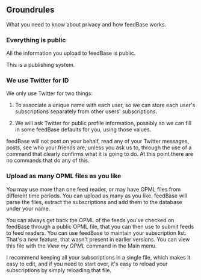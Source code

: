 ## Groundrules

What you need to know about privacy and how feedBase works.

### Everything is public

All the information you upload to feedBase is public. 

This is a publishing system. 

### We use Twitter for ID

We only use Twitter for two things:

1. To associate a unique name with each user, so we can store each user's subscriptions separately from other users' subscriptions. 

2. We will ask Twitter for public profile information, possibly so we can fill in some feedBase defaults for you, using those values. 

feedBase will not post on your behalf, read any of your Twitter messages, posts, see who your friends are, unless you ask us to, through the use of a command that clearly confirms what it is going to do. At this point there are no commands that do any of this. 

### Upload as many OPML files as you like

You may use more than one feed reader, or may have OPML files from different time periods. You can upload as many as you like. feedBase will parse the files, extract the subscriptions and add them to the database under your name. 

You can always get back the OPML of the feeds you've checked on feedBase through a public OPML file, that you can then use to submit feeds to feed readers. You can use feedBase to maintain your subscription list. That's a new feature, that wasn't present in earlier versions. You can view this file with the <i>View my OPML</i> command in the Main menu.

I recommend keeping all your subscriptions in a single file, which makes it easy to edit, and if you need to start over, it's easy to reload your subscriptions by simply reloading that file. 

